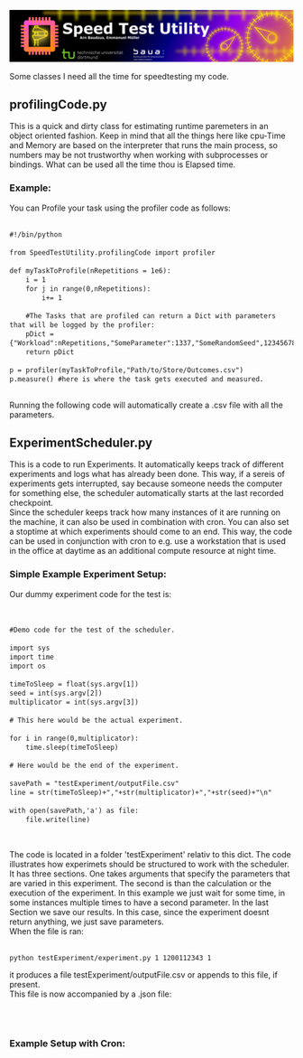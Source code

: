 
![](SpeedTestUtility.png)

Some classes I need all the time for speedtesting my code.

## profilingCode.py

This is a quick and dirty class for estimating runtime paremeters in an object oriented fashion. Keep in mind that all the things here like cpu-Time and Memory are based on the interpreter that runs the main process, so numbers may be not trustworthy when working with subprocesses or bindings. What can be used all the time thou is Elapsed time.

### Example:

You can Profile your task using the profiler code as follows:

<pre><code>
#!/bin/python

from SpeedTestUtility.profilingCode import profiler

def myTaskToProfile(nRepetitions = 1e6):
	i = 1
	for j in range(0,nRepetitions):
		i+= 1
	
	#The Tasks that are profiled can return a Dict with parameters that will be logged by the profiler:
	pDict = {"Workload":nRepetitions,"SomeParameter":1337,"SomeRandomSeed",12345678}
	return pDict

p = profiler(myTaskToProfile,"Path/to/Store/Outcomes.csv")
p.measure() #here is where the task gets executed and measured.

</code></pre>

Running the following code will automatically create a .csv file with all the parameters.

## ExperimentScheduler.py

This is a code to run Experiments. It automatically keeps track of different experiments and logs what has already been done. This way, if a sereis of experiments gets interrupted, say because someone needs the computer for something else, the scheduler automatically starts at the last recorded checkpoint.<br>
Since the scheduler keeps track how many instances of it are running on the machine, it can also be used in combination with cron. You can also set a stoptime at which experiments should come to an end. This way, the code can be used in conjunction with cron to e.g. use a workstation that is used in the office at daytime as an additional compute resource at night time.<br>

### Simple Example Experiment Setup:

Our dummy experiment code for the test is:

<pre><code>

#Demo code for the test of the scheduler.

import sys
import time
import os

timeToSleep = float(sys.argv[1])
seed = int(sys.argv[2])
multiplicator = int(sys.argv[3])

# This here would be the actual experiment.

for i in range(0,multiplicator):
    time.sleep(timeToSleep)

# Here would be the end of the experiment.

savePath = "testExperiment/outputFile.csv"
line = str(timeToSleep)+","+str(multiplicator)+","+str(seed)+"\n"

with open(savePath,'a') as file:
    file.write(line)


</code></pre>

The code is located in a folder 'testExperiment' relativ to this dict. The code illustrates how experimets should be structured to work with the scheduler. It has three sections. One takes arguments that specify the parameters that are varied in this experiment. The second is than the calculation or the execution of the experiment. In this example we just wait for some time, in some instances multiple times to have a second parameter. In the last Section we save our results. In this case, since the experiment doesnt return anything, we just save parameters.<br>
When the file is ran:

<pre><code>
python testExperiment/experiment.py 1 1200112343 1
</code></pre>

it produces a file testExperiment/outputFile.csv or appends to this file, if present.<br>
This file is now accompanied by a .json file:

<pre><code>

</code></pre>


### Example Setup with Cron:
